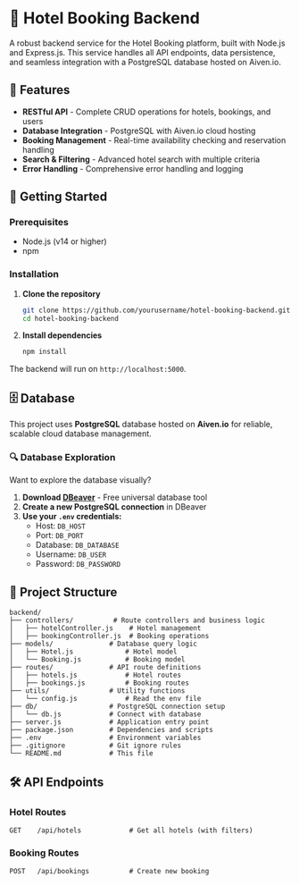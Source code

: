 # 🏨 Hotel Booking Backend

A robust backend service for the Hotel Booking platform, built with Node.js and Express.js. This service handles all API endpoints, data persistence, and seamless integration with a PostgreSQL database hosted on Aiven.io.

## 🌟 Features

- **RESTful API** - Complete CRUD operations for hotels, bookings, and users
- **Database Integration** - PostgreSQL with Aiven.io cloud hosting
- **Booking Management** - Real-time availability checking and reservation handling
- **Search & Filtering** - Advanced hotel search with multiple criteria
- **Error Handling** - Comprehensive error handling and logging

## 🚀 Getting Started

### Prerequisites

- Node.js (v14 or higher)
- npm

### Installation
1. **Clone the repository**
   ```bash
   git clone https://github.com/yourusername/hotel-booking-backend.git
   cd hotel-booking-backend
   ```

2. **Install dependencies**
   ```bash
   npm install
   ```
   
The backend will run on `http://localhost:5000`.

## 🗄️ Database

This project uses **PostgreSQL** database hosted on **Aiven.io** for reliable, scalable cloud database management.

### 🔍 Database Exploration

Want to explore the database visually?

1. **Download [DBeaver](https://dbeaver.io/download/)** - Free universal database tool
2. **Create a new PostgreSQL connection** in DBeaver
3. **Use your `.env` credentials:**
   - Host: `DB_HOST`
   - Port: `DB_PORT`
   - Database: `DB_DATABASE`
   - Username: `DB_USER`
   - Password: `DB_PASSWORD`

## 📁 Project Structure

```
backend/
├── controllers/          # Route controllers and business logic
│   ├── hotelController.js    # Hotel management
│   ├── bookingController.js  # Booking operations
├── models/              # Database query logic
│   ├── Hotel.js             # Hotel model
│   └── Booking.js           # Booking model
├── routes/              # API route definitions
│   ├── hotels.js            # Hotel routes
│   ├── bookings.js          # Booking routes
├── utils/               # Utility functions
│   └── config.js            # Read the env file
├── db/                  # PostgreSQL connection setup
│   └── db.js            # Connect with database
├── server.js            # Application entry point
├── package.json         # Dependencies and scripts
├── .env                 # Environment variables
├── .gitignore           # Git ignore rules
└── README.md            # This file
```

## 🛠️ API Endpoints

### Hotel Routes
```http
GET    /api/hotels            # Get all hotels (with filters)
```

### Booking Routes
```http
POST   /api/bookings          # Create new booking
```
